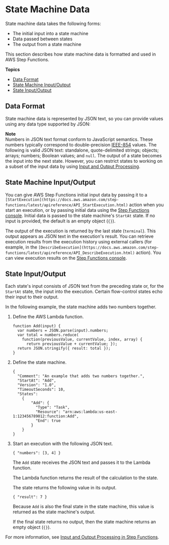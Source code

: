 # State Machine Data<a name="concepts-state-machine-data"></a>

State machine data takes the following forms:
+ The initial input into a state machine
+ Data passed between states
+ The output from a state machine

This section describes how state machine data is formatted and used in AWS Step Functions\.

**Topics**
+ [Data Format](#concepts-state-machine-data-format)
+ [State Machine Input/Output](#concepts-state-machine-data-state-machine-input-output)
+ [State Input/Output](#concepts-state-machine-data-state-input-output)

## Data Format<a name="concepts-state-machine-data-format"></a>

State machine data is represented by JSON text, so you can provide values using any data type supported by JSON: 

**Note**  
Numbers in JSON text format conform to JavaScript semantics\. These numbers typically correspond to double\-precision [IEEE\-854](https://standards.ieee.org/findstds/standard/854-1987.html) values\.
The following is valid JSON text: standalone, quote\-delimited strings; objects; arrays; numbers; Boolean values; and `null`\.
The output of a state becomes the input into the next state\. However, you can restrict states to working on a subset of the input data by using [Input and Output Processing](amazon-states-language-input-output-processing.md)\.

## State Machine Input/Output<a name="concepts-state-machine-data-state-machine-input-output"></a>

You can give AWS Step Functions initial input data by passing it to a `[StartExecution](https://docs.aws.amazon.com/step-functions/latest/apireference/API_StartExecution.html)` action when you start an execution, or by passing initial data using the [Step Functions console](https://console.aws.amazon.com/states/home?region=us-east-1#/)\. Initial data is passed to the state machine's `StartAt` state\. If no input is provided, the default is an empty object \(`{}`\)\.

The output of the execution is returned by the last state \(`terminal`\)\. This output appears as JSON text in the execution's result\. You can retrieve execution results from the execution history using external callers \(for example, in the `[DescribeExecution](https://docs.aws.amazon.com/step-functions/latest/apireference/API_DescribeExecution.html)` action\)\. You can view execution results on the [Step Functions console](https://console.aws.amazon.com/states/home?region=us-east-1#/)\.

## State Input/Output<a name="concepts-state-machine-data-state-input-output"></a>

Each state's input consists of JSON text from the preceding state or, for the `StartAt` state, the input into the execution\. Certain flow\-control states echo their input to their output\.

In the following example, the state machine adds two numbers together\.

1. Define the AWS Lambda function\.

   ```
   function Add(input) {
     var numbers = JSON.parse(input).numbers;
     var total = numbers.reduce(
       function(previousValue, currentValue, index, array) {
         return previousValue + currentValue; });
     return JSON.stringify({ result: total });
   }
   ```

1. Define the state machine\.

   ```
   {
     "Comment": "An example that adds two numbers together.",
     "StartAt": "Add",
     "Version": "1.0",
     "TimeoutSeconds": 10,
     "States":
       {
           "Add": {
             "Type": "Task",
             "Resource": "arn:aws:lambda:us-east-1:123456789012:function:Add",
             "End": true
           }
       }
   }
   ```

1. Start an execution with the following JSON text\.

   ```
   { "numbers": [3, 4] }
   ```

   The `Add` state receives the JSON text and passes it to the Lambda function\.

   The Lambda function returns the result of the calculation to the state\.

   The state returns the following value in its output\.

   ```
   { "result": 7 }
   ```

   Because `Add` is also the final state in the state machine, this value is returned as the state machine's output\.

   If the final state returns no output, then the state machine returns an empty object \(`{}`\)\.

For more information, see [Input and Output Processing in Step Functions](concepts-input-output-filtering.md)\.